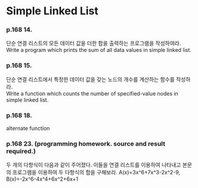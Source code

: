 # Simple Linked List
### p.168 14.
단순 연결 리스트의 모든 데이터 값을 더한 합을 출력하는 프로그램을 작성하여라.  
Write a program which prints the sum of all data values in simple linked list.
### p.168 15.
단순 연결 리스트에서 특정한 데이터 값을 갖는 노드의 개수를 계산하는 함수를 작성하라.  
Write a function which counts the number of specified-value nodes in simple linked list.
### p.168 18.
alternate function
### p.168 23. (programming homework. source and result required.)
두 개의 다항식이 다음과 같이 주어졌다. 이들을 연결 리스트를 이용하여 나타내고 본문의 프로그램을 이용하여 두 다항식의 합을 구해보라.
A(x)=3x^6+7x^3-2x^2-9, B(x)=-2x^6-4x^4+6x^2+6x+1
